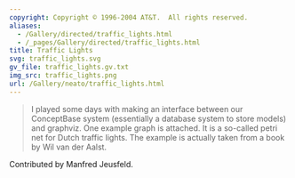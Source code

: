 ```yaml
---
copyright: Copyright © 1996-2004 AT&T.  All rights reserved.
aliases:
  - /Gallery/directed/traffic_lights.html
  - /_pages/Gallery/directed/traffic_lights.html
title: Traffic Lights
svg: traffic_lights.svg
gv_file: traffic_lights.gv.txt
img_src: traffic_lights.png
url: /Gallery/neato/traffic_lights.html
---
```

> I played some days with making an interface between our ConceptBase system (essentially a database system to store models) and graphviz. One example graph is attached. It is a so-called petri net for Dutch traffic lights. The example is actually taken from a book by Wil van der Aalst.

Contributed by Manfred Jeusfeld.
